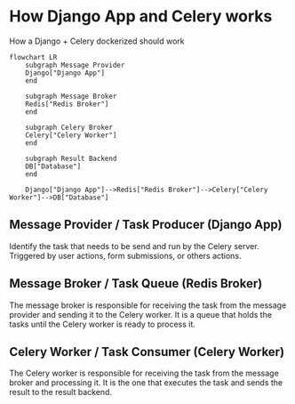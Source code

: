 # How Django App and Celery works
How a Django + Celery dockerized should work

```mermaid
flowchart LR
    subgraph Message Provider
    Django["Django App"]
    end

    subgraph Message Broker
    Redis["Redis Broker"]
    end

    subgraph Celery Broker
    Celery["Celery Worker"]
    end

    subgraph Result Backend
    DB["Database"]
    end

    Django["Django App"]-->Redis["Redis Broker"]-->Celery["Celery Worker"]-->DB["Database"]
```

## Message Provider / Task Producer (Django App)
Identify the task that needs to be send and run by the Celery server. Triggered by user actions, form submissions, or others actions.

## Message Broker / Task Queue (Redis Broker)
The message broker is responsible for receiving the task from the message provider and sending it to the Celery worker. It is a queue that holds the tasks until the Celery worker is ready to process it.

## Celery Worker / Task Consumer (Celery Worker)
The Celery worker is responsible for receiving the task from the message broker and processing it. It is the one that executes the task and sends the result to the result backend.

